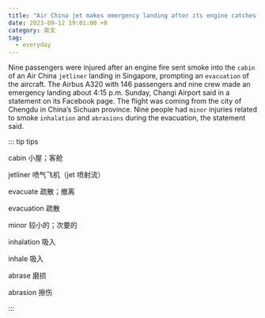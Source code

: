 ```yaml
---
title: "Air China jet makes emergency landing after its engine catches fire, 9 injured"
date: 2023-09-12 19:01:00 +8
category: 英文
tag:
  - everyday
---
```


Nine passengers were injured after an engine fire sent smoke into the `cabin` of an Air China `jetliner` landing in Singapore, prompting an `evacuation` of the aircraft. The Airbus A320 with 146 passengers and nine crew made an emergency landing about 4:15 p.m. Sunday, Changi Airport said in a statement on its Facebook page. The flight was coming from the city of Chengdu in China’s Sichuan province. Nine people had `minor` injuries related to smoke `inhalation` and `abrasions` during the evacuation, the statement said.

::: tip tips

cabin 小屋；客舱

jetliner 喷气飞机（jet 喷射流）

evacuate 疏散；撤离

evacuation 疏散

minor 较小的；次要的

inhalation 吸入

inhale 吸入

abrase 磨损

abrasion 擦伤

:::
